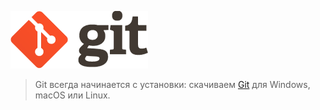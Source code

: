    ![Лого](/img/logo.png)

>  Git всегда начинается с установки: скачиваем [Git](https://git-scm.com/) для Windows, macOS или Linux.

